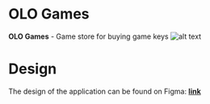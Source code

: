 # OLO Games
**OLO Games** - Game store for buying game keys
![alt text](https://github.com/BleynChannel/OLO-Games/blob/master/images/Marketplace.png)

# Design
The design of the application can be found on Figma: [**link**](https://www.figma.com/file/iXrQ5k8zt8caIrfu42Rb46/Marketplace?node-id=0%3A1)
